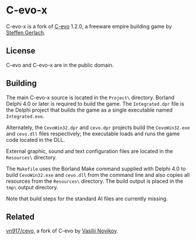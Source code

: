 # C-evo-x

C-evo-x is a fork of [C-evo][11] 1.2.0, a freeware empire building game by
[Steffen Gerlach][12].

[11]: http://c-evo.org
[12]: http://www.steffengerlach.de


## License

C-evo and C-evo-x are in the public domain.


## Building

The main C-evo-x source is located in the `Project\` directory.  Borland Delphi
4.0 or later is required to build the game.  The `Integrated.dpr` file is the
Delphi project that builds the game as a single executable named
`Integrated.exe`.

Alternately, the `CevoWin32.dpr` and `cevo.dpr` projects build the
`CevoWin32.exe` and `cevo.dll` files respectively; the executable loads and
runs the game code located in the DLL.

External graphic, sound and text configuration files are located in the
`Resources\` directory.

The `Makefile` uses the Borland Make command supplied with Delphi 4.0 to build
`CevoWin32.exe` and `cevo.dll` from the command line and also copies all
resources from the `Resources\` directory.  The build output is placed in the
`tmp\` output directory.

Note that build steps for the standard AI files are currently missing.


## Related

[vn917/cevo][31], a fork of C-evo by [Vasilii Novikov][32].

[31]: https://gitlab.com/vn971/cevo
[32]: https://diasp.de/u/vn971


